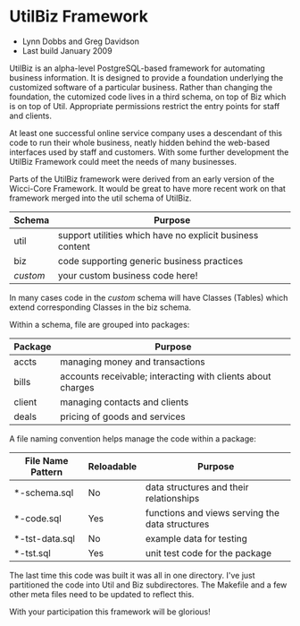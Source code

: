# UtilBiz Framework

* Lynn Dobbs and Greg Davidson
* Last build January 2009

UtilBiz is an alpha-level PostgreSQL-based framework for automating
business information.  It is designed to provide a foundation underlying
the customized software of a particular business.  Rather than changing
the foundation, the cutomized code lives in a third schema, on top of
Biz which is on top of Util.  Appropriate permissions restrict the
entry points for staff and clients.

At least one successful online service company uses a descendant of this
code to run their whole business, neatly hidden behind the web-based
interfaces used by staff and customers.  With some further development
the UtilBiz Framework could meet the needs of many businesses.

Parts of the UtilBiz framework were derived from an early version of
the Wicci-Core Framework.  It would be great to have more recent work
on that framework merged into the util schema of UtilBiz.

| Schema	| Purpose
|---------------|--------
| util		| support utilities which have no explicit business content
| biz		| code supporting generic business practices
| *custom*	| your custom business code here!

In many cases code in the *custom* schema will have Classes (Tables) which
extend corresponding Classes in the biz schema.

Within a schema, file are grouped into packages:

| Package	| Purpose
|---------------|--------
| accts		| managing money and transactions
| bills		| accounts receivable; interacting with clients about charges
| client	| managing contacts and clients
| deals		| pricing of goods and services


A file naming convention helps manage the code within a package:

| File Name Pattern	| Reloadable	| Purpose
|-----------------------|---------------|--------
| *-schema.sql 		| No	| data structures and their relationships
| *-code.sql		| Yes	| functions and views serving the data structures
| *-tst-data.sql	| No	| example data for testing
| *-tst.sql		| Yes	| unit test code for the package

The last time this code was built it was all in one directory.  I've just
partitioned the code into Util and Biz subdirectores.  The Makefile and
a few other meta files need to be updated to reflect this.

With your participation this framework will be glorious!

